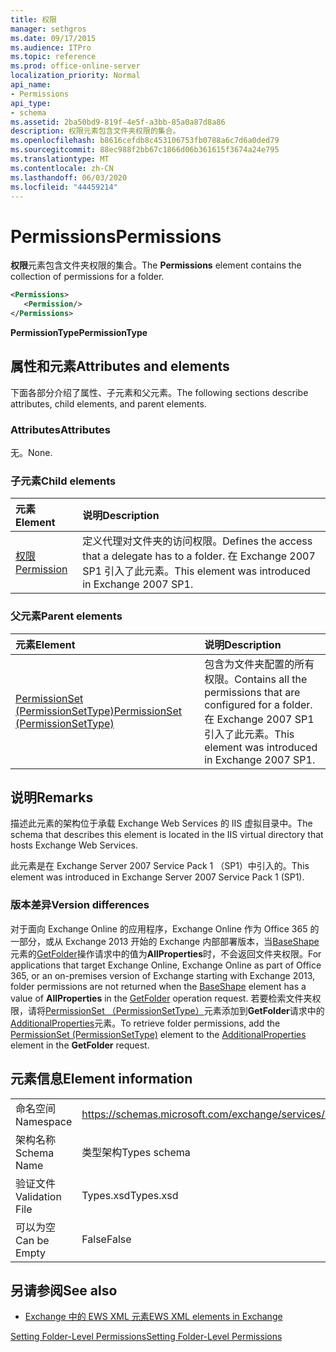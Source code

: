 ```yaml
---
title: 权限
manager: sethgros
ms.date: 09/17/2015
ms.audience: ITPro
ms.topic: reference
ms.prod: office-online-server
localization_priority: Normal
api_name:
- Permissions
api_type:
- schema
ms.assetid: 2ba50bd9-819f-4e5f-a3bb-85a0a87d8a86
description: 权限元素包含文件夹权限的集合。
ms.openlocfilehash: b8616cefdb8c453106753fb0788a6c7d6a0ded79
ms.sourcegitcommit: 88ec988f2bb67c1866d06b361615f3674a24e795
ms.translationtype: MT
ms.contentlocale: zh-CN
ms.lasthandoff: 06/03/2020
ms.locfileid: "44459214"
---
```

# <a name="permissions"></a><span data-ttu-id="4bffa-103">Permissions</span><span class="sxs-lookup"><span data-stu-id="4bffa-103">Permissions</span></span>

<span data-ttu-id="4bffa-104">**权限**元素包含文件夹权限的集合。</span><span class="sxs-lookup"><span data-stu-id="4bffa-104">The **Permissions** element contains the collection of permissions for a folder.</span></span> 
  
```XML
<Permissions>
   <Permission/>
</Permissions>
```

 <span data-ttu-id="4bffa-105">**PermissionType**</span><span class="sxs-lookup"><span data-stu-id="4bffa-105">**PermissionType**</span></span>
## <a name="attributes-and-elements"></a><span data-ttu-id="4bffa-106">属性和元素</span><span class="sxs-lookup"><span data-stu-id="4bffa-106">Attributes and elements</span></span>

<span data-ttu-id="4bffa-107">下面各部分介绍了属性、子元素和父元素。</span><span class="sxs-lookup"><span data-stu-id="4bffa-107">The following sections describe attributes, child elements, and parent elements.</span></span>
  
### <a name="attributes"></a><span data-ttu-id="4bffa-108">Attributes</span><span class="sxs-lookup"><span data-stu-id="4bffa-108">Attributes</span></span>

<span data-ttu-id="4bffa-109">无。</span><span class="sxs-lookup"><span data-stu-id="4bffa-109">None.</span></span>
  
### <a name="child-elements"></a><span data-ttu-id="4bffa-110">子元素</span><span class="sxs-lookup"><span data-stu-id="4bffa-110">Child elements</span></span>

|<span data-ttu-id="4bffa-111">**元素**</span><span class="sxs-lookup"><span data-stu-id="4bffa-111">**Element**</span></span>|<span data-ttu-id="4bffa-112">**说明**</span><span class="sxs-lookup"><span data-stu-id="4bffa-112">**Description**</span></span>|
|:-----|:-----|
|[<span data-ttu-id="4bffa-113">权限</span><span class="sxs-lookup"><span data-stu-id="4bffa-113">Permission</span></span>](permission.md) <br/> |<span data-ttu-id="4bffa-114">定义代理对文件夹的访问权限。</span><span class="sxs-lookup"><span data-stu-id="4bffa-114">Defines the access that a delegate has to a folder.</span></span> <span data-ttu-id="4bffa-115">在 Exchange 2007 SP1 引入了此元素。</span><span class="sxs-lookup"><span data-stu-id="4bffa-115">This element was introduced in Exchange 2007 SP1.</span></span>  <br/> |
   
### <a name="parent-elements"></a><span data-ttu-id="4bffa-116">父元素</span><span class="sxs-lookup"><span data-stu-id="4bffa-116">Parent elements</span></span>

|<span data-ttu-id="4bffa-117">**元素**</span><span class="sxs-lookup"><span data-stu-id="4bffa-117">**Element**</span></span>|<span data-ttu-id="4bffa-118">**说明**</span><span class="sxs-lookup"><span data-stu-id="4bffa-118">**Description**</span></span>|
|:-----|:-----|
|[<span data-ttu-id="4bffa-119">PermissionSet (PermissionSetType)</span><span class="sxs-lookup"><span data-stu-id="4bffa-119">PermissionSet (PermissionSetType)</span></span>](permissionset-permissionsettype.md) <br/> |<span data-ttu-id="4bffa-120">包含为文件夹配置的所有权限。</span><span class="sxs-lookup"><span data-stu-id="4bffa-120">Contains all the permissions that are configured for a folder.</span></span> <span data-ttu-id="4bffa-121">在 Exchange 2007 SP1 引入了此元素。</span><span class="sxs-lookup"><span data-stu-id="4bffa-121">This element was introduced in Exchange 2007 SP1.</span></span>  <br/> |
   
## <a name="remarks"></a><span data-ttu-id="4bffa-122">说明</span><span class="sxs-lookup"><span data-stu-id="4bffa-122">Remarks</span></span>

<span data-ttu-id="4bffa-123">描述此元素的架构位于承载 Exchange Web Services 的 IIS 虚拟目录中。</span><span class="sxs-lookup"><span data-stu-id="4bffa-123">The schema that describes this element is located in the IIS virtual directory that hosts Exchange Web Services.</span></span>
  
<span data-ttu-id="4bffa-124">此元素是在 Exchange Server 2007 Service Pack 1 （SP1）中引入的。</span><span class="sxs-lookup"><span data-stu-id="4bffa-124">This element was introduced in Exchange Server 2007 Service Pack 1 (SP1).</span></span>
  
### <a name="version-differences"></a><span data-ttu-id="4bffa-125">版本差异</span><span class="sxs-lookup"><span data-stu-id="4bffa-125">Version differences</span></span>

<span data-ttu-id="4bffa-126">对于面向 Exchange Online 的应用程序，Exchange Online 作为 Office 365 的一部分，或从 Exchange 2013 开始的 Exchange 内部部署版本，当[BaseShape](baseshape.md)元素的[GetFolder](getfolder-operation.md)操作请求中的值为**AllProperties**时，不会返回文件夹权限。</span><span class="sxs-lookup"><span data-stu-id="4bffa-126">For applications that target Exchange Online, Exchange Online as part of Office 365, or an on-premises version of Exchange starting with Exchange 2013, folder permissions are not returned when the [BaseShape](baseshape.md) element has a value of **AllProperties** in the [GetFolder](getfolder-operation.md) operation request.</span></span> <span data-ttu-id="4bffa-127">若要检索文件夹权限，请将[PermissionSet （PermissionSetType）](permissionset-permissionsettype.md)元素添加到**GetFolder**请求中的[AdditionalProperties](additionalproperties.md)元素。</span><span class="sxs-lookup"><span data-stu-id="4bffa-127">To retrieve folder permissions, add the [PermissionSet (PermissionSetType)](permissionset-permissionsettype.md) element to the [AdditionalProperties](additionalproperties.md) element in the **GetFolder** request.</span></span> 
  
## <a name="element-information"></a><span data-ttu-id="4bffa-128">元素信息</span><span class="sxs-lookup"><span data-stu-id="4bffa-128">Element information</span></span>

|||
|:-----|:-----|
|<span data-ttu-id="4bffa-129">命名空间</span><span class="sxs-lookup"><span data-stu-id="4bffa-129">Namespace</span></span>  <br/> |https://schemas.microsoft.com/exchange/services/2006/types  <br/> |
|<span data-ttu-id="4bffa-130">架构名称</span><span class="sxs-lookup"><span data-stu-id="4bffa-130">Schema Name</span></span>  <br/> |<span data-ttu-id="4bffa-131">类型架构</span><span class="sxs-lookup"><span data-stu-id="4bffa-131">Types schema</span></span>  <br/> |
|<span data-ttu-id="4bffa-132">验证文件</span><span class="sxs-lookup"><span data-stu-id="4bffa-132">Validation File</span></span>  <br/> |<span data-ttu-id="4bffa-133">Types.xsd</span><span class="sxs-lookup"><span data-stu-id="4bffa-133">Types.xsd</span></span>  <br/> |
|<span data-ttu-id="4bffa-134">可以为空</span><span class="sxs-lookup"><span data-stu-id="4bffa-134">Can be Empty</span></span>  <br/> |<span data-ttu-id="4bffa-135">False</span><span class="sxs-lookup"><span data-stu-id="4bffa-135">False</span></span>  <br/> |
   
## <a name="see-also"></a><span data-ttu-id="4bffa-136">另请参阅</span><span class="sxs-lookup"><span data-stu-id="4bffa-136">See also</span></span>



- [<span data-ttu-id="4bffa-137">Exchange 中的 EWS XML 元素</span><span class="sxs-lookup"><span data-stu-id="4bffa-137">EWS XML elements in Exchange</span></span>](ews-xml-elements-in-exchange.md)


[<span data-ttu-id="4bffa-138">Setting Folder-Level Permissions</span><span class="sxs-lookup"><span data-stu-id="4bffa-138">Setting Folder-Level Permissions</span></span>](https://msdn.microsoft.com/library/c7530e86-5112-401c-b10a-9c054ae59f07%28Office.15%29.aspx)

